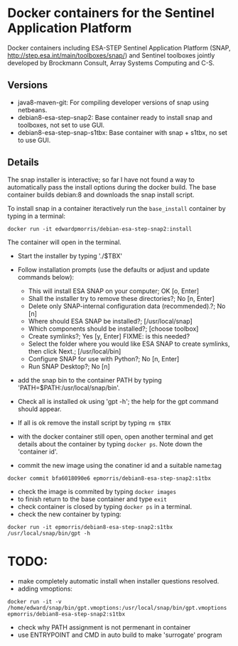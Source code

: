# Docker containers for the Sentinel Application Platform
Docker containers including ESA-STEP Sentinel Application Platform (SNAP, http://step.esa.int/main/toolboxes/snap/) and Sentinel toolboxes jointly developed by Brockmann Consult, Array Systems Computing and C-S.

## Versions
+ java8-maven-git: For compiling developer versions of snap using netbeans.
+ debian8-esa-step-snap2: Base container ready to install snap and toolboxes, not set to use GUI.
+ debian8-esa-step-snap-s1tbx: Base container with snap + s1tbx, no set to use GUI.

## Details

The snap installer is interactive; so far I have not found a way to automatically pass the install options during the docker build.
The base container builds debian:8 and downloads the snap install script.

To install snap in a container iteractively run the `base_install` container by typing in a terminal:
```
docker run -it edwardpmorris/debian-esa-step-snap2:install
```
The container will open in the terminal. 

+ Start the installer by typing './$TBX'
+ Follow installation prompts (use the defaults or adjust and update commands below):
    + This will install ESA SNAP on your computer; OK [o, Enter]
    + Shall the installer try to remove these directories?; No [n, Enter]
    + Delete only SNAP-internal configuration data (recommended).?; No [n]
    + Where should ESA SNAP be installed?; [/usr/local/snap]
    + Which components should be installed?; [choose toolbox]
    + Create symlinks?; Yes [y, Enter] FIXME: is this needed?
    + Select the folder where you would like ESA SNAP to create symlinks, then click Next.; [/usr/local/bin]
    + Configure SNAP for use with Python?; No [n, Enter]
    + Run SNAP Desktop?; No [n]

+ add the snap bin to the container PATH by typing 'PATH=$PATH:/usr/local/snap/bin'.
+ Check all is installed ok using 'gpt -h'; the help for the gpt command should appear.
+ If all is ok remove the install script by typing `rm $TBX`

+ with the docker container still open, open another terminal and get details about the container by typing `docker ps`. Note down the 'container id'. 
+ commit the new image using the conatiner id and a suitable name:tag 
```
docker commit bfa6018090e6 epmorris/debian8-esa-step-snap2:s1tbx
```
+ check the image is commited by typing `docker images`
+ to finish return to the base container and type `exit`
+ check container is closed by typing `docker ps` in a terminal.
+ check the new container by typing:
```
docker run -it epmorris/debian8-esa-step-snap2:s1tbx /usr/local/snap/bin/gpt -h
```

# TODO:

+ make completely automatic install when installer questions resolved.
+ adding vmoptions:
```
docker run -it -v /home/edward/snap/bin/gpt.vmoptions:/usr/local/snap/bin/gpt.vmoptions epmorris/debian8-esa-step-snap2:s1tbx
```
+ check why PATH assignment is not permenant in container
+ use ENTRYPOINT  and CMD in auto build to make 'surrogate' program